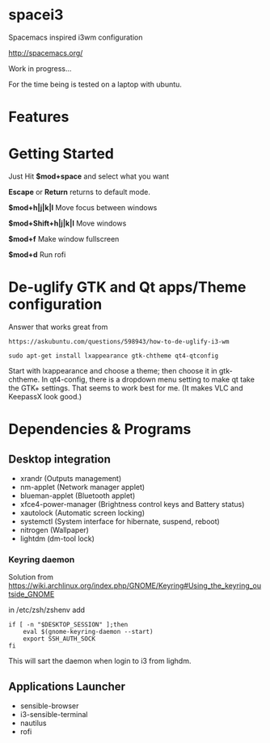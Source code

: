 # spacei3
Spacemacs inspired i3wm configuration 

http://spacemacs.org/

Work in progress...

For the time being is tested on a laptop with ubuntu.

# Features

# Getting Started
Just Hit **$mod+space** and select what you want

**Escape** or **Return** returns to default mode.

**$mod+h|j|k|l** Move focus between windows

**$mod+Shift+h|j|k|l** Move windows

**$mod+f** Make window fullscreen

**$mod+d** Run rofi

# De-uglify GTK and Qt apps/Theme configuration
Answer that works great from 

    https://askubuntu.com/questions/598943/how-to-de-uglify-i3-wm

    sudo apt-get install lxappearance gtk-chtheme qt4-qtconfig

Start with lxappearance and choose a theme; then choose it in gtk-chtheme. In qt4-config, there is a dropdown menu setting to make qt take the GTK+ settings. That seems to work best for me. (It makes VLC and KeepassX look good.)

# Dependencies & Programs
## Desktop integration
 * xrandr (Outputs management)
 * nm-applet (Network manager applet)
 * blueman-applet (Bluetooth applet)
 * xfce4-power-manager (Brightness control keys and Battery status)
 * xautolock (Automatic screen locking)
 * systemctl (System interface for hibernate, suspend, reboot)
 * nitrogen (Wallpaper)
 * lightdm (dm-tool lock)
 
### Keyring daemon
Solution from https://wiki.archlinux.org/index.php/GNOME/Keyring#Using_the_keyring_outside_GNOME

in /etc/zsh/zshenv add
```
if [ -n "$DESKTOP_SESSION" ];then
    eval $(gnome-keyring-daemon --start)
    export SSH_AUTH_SOCK
fi
```
This will sart the daemon when login to i3 from lighdm.

## Applications Launcher
 * sensible-browser
 * i3-sensible-terminal
 * nautilus
 * rofi

